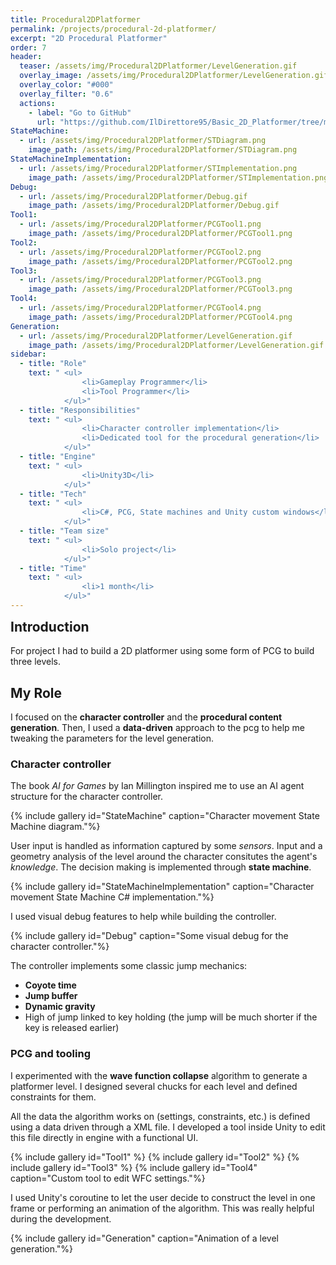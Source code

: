 ```yaml
---
title: Procedural2DPlatformer
permalink: /projects/procedural-2d-platformer/
excerpt: "2D Procedural Platformer"
order: 7
header:
  teaser: /assets/img/Procedural2DPlatformer/LevelGeneration.gif
  overlay_image: /assets/img/Procedural2DPlatformer/LevelGeneration.gif
  overlay_color: "#000"
  overlay_filter: "0.6"
  actions:
    - label: "Go to GitHub"
      url: "https://github.com/IlDirettore95/Basic_2D_Platformer/tree/main"
StateMachine:
  - url: /assets/img/Procedural2DPlatformer/STDiagram.png
    image_path: /assets/img/Procedural2DPlatformer/STDiagram.png
StateMachineImplementation:
  - url: /assets/img/Procedural2DPlatformer/STImplementation.png
    image_path: /assets/img/Procedural2DPlatformer/STImplementation.png
Debug:
  - url: /assets/img/Procedural2DPlatformer/Debug.gif
    image_path: /assets/img/Procedural2DPlatformer/Debug.gif
Tool1:
  - url: /assets/img/Procedural2DPlatformer/PCGTool1.png
    image_path: /assets/img/Procedural2DPlatformer/PCGTool1.png
Tool2:
  - url: /assets/img/Procedural2DPlatformer/PCGTool2.png
    image_path: /assets/img/Procedural2DPlatformer/PCGTool2.png
Tool3:
  - url: /assets/img/Procedural2DPlatformer/PCGTool3.png
    image_path: /assets/img/Procedural2DPlatformer/PCGTool3.png
Tool4:
  - url: /assets/img/Procedural2DPlatformer/PCGTool4.png
    image_path: /assets/img/Procedural2DPlatformer/PCGTool4.png
Generation:
  - url: /assets/img/Procedural2DPlatformer/LevelGeneration.gif
    image_path: /assets/img/Procedural2DPlatformer/LevelGeneration.gif
sidebar:
  - title: "Role"
    text: " <ul>
                <li>Gameplay Programmer</li>
                <li>Tool Programmer</li>
            </ul>"
  - title: "Responsibilities"
    text: " <ul>
                <li>Character controller implementation</li>
                <li>Dedicated tool for the procedural generation</li>
            </ul>"
  - title: "Engine"
    text: " <ul>
                <li>Unity3D</li>
            </ul>"
  - title: "Tech"
    text: " <ul>
                <li>C#, PCG, State machines and Unity custom windows</li>
            </ul>"
  - title: "Team size"
    text: " <ul>
                <li>Solo project</li>
            </ul>"
  - title: "Time"
    text: " <ul>
                <li>1 month</li>
            </ul>"
---
```

<h2 id="introduction" style="margin-top: 0em">Introduction</h2>

For project I had to build a 2D platformer using some form of PCG to build three levels. 

## My Role
I focused on the **character controller** and the **procedural content generation**.
Then, I used a **data-driven** approach to the pcg to help me tweaking the parameters for the level generation.

### Character controller
The book *AI for Games* by Ian Millington inspired me to use an AI agent structure for the character controller.

{% include gallery id="StateMachine" caption="Character movement State Machine diagram."%}

User input is handled as information captured by some *sensors*. Input and a geometry analysis of the level around the character consitutes the agent's *knowledge*.
The decision making is implemented through **state machine**. 

{% include gallery id="StateMachineImplementation" caption="Character movement State Machine C# implementation."%}

I used visual debug features to help while building the controller.

{% include gallery id="Debug" caption="Some visual debug for the character controller."%}

The controller implements some classic jump mechanics:
- **Coyote time**
- **Jump buffer**
- **Dynamic gravity**
- High of jump linked to key holding (the jump will be much shorter if the key is released earlier)

### PCG and tooling
I experimented with the **wave function collapse** algorithm to generate a platformer level. 
I designed several chucks for each level and defined constraints for them.

All the data the algorithm works on (settings, constraints, etc.) is defined using a data driven through a XML file.
I developed a tool inside Unity to edit this file directly in engine with a functional UI.

{% include gallery id="Tool1" %}
{% include gallery id="Tool2" %}
{% include gallery id="Tool3" %}
{% include gallery id="Tool4" caption="Custom tool to edit WFC settings."%}

I used Unity's coroutine to let the user decide to construct the level in one frame or performing an animation of the algorithm. 
This was really helpful during the development.

{% include gallery id="Generation" caption="Animation of a level generation."%}